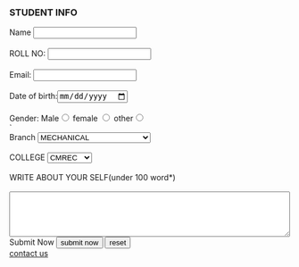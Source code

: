 <!DOCTYPE html>
<html lang="en">
<head>
    <meta charset="UTF-8">
    <meta http-equiv="X-UA-Compatible" content="IE=edge">
    <meta name="viewport" content="width=device-width, initial-scale=1.0">
    <title>form</title>
</head>
<body>
  <img src="cmrgi2" alt="">
   <h3>STUDENT INFO</h3> 
    <label for="name">Name</label>
    <label for=""></label>
      <input type="text" id="name">
   </div>
   <br>
   <br>
   <div>
     ROLL NO: <input type="myRole">
   </div>
   <br>
   <div>
     Email: <input type="email" name="email">
   </div>
   <br>
   <div>
     Date of birth:<input type="date" name="date of birth">
   </div>
   <br>
   <div>
     Gender: Male<input type="radio" name="My Gender"> female <input type="radio" name="My Gender"> other<input type="radio" name="My Gender">
   </div>`
   <br>
   <label for="Branch">Branch</label>
   <select name="Branch" id="Branch">
       <option value="MECHANICAL">MECHANICAL</option>
       <option value="ELETRONICS COMMUNICATION">ELETRONICS COMMUNICAL</option>
       <option value="COMPUTUR SCICENCE">COMPUTER SCICENCE</option>
       <option value="DS">DS</option>
   </select>
   <br>
   <br>
  <div>
    <label for="college">COLLEGE</label>
  <select name="college" id="college">
     <option value="CMREC">CMREC</option>
     <option value="CMRCET">CMRCET</option>
     <option value="CMRIT">CMRIT</option>
     <option value="CMRTC">CMRTC</option>
  </select>
  </div>
  <br>
   <div>
    WRITE ABOUT YOUR SELF(under 100 word*) <br></br> <textarea name="WRITE ABOUT YOUR SELF" id="" cols="60" rows="5"></textarea>
   </div>
   <div>
    Submit Now <input type="submit" value="submit now">
    <input type="reset" value="reset">
   </div>
   <div>
    <a href="https://careerx.club/" class="bts">contact us</a>
   </div>
   </form>
</body>
</html>

